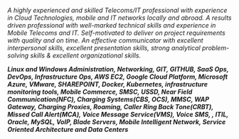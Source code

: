 *A highly experienced and skilled Telecoms/IT professional with experience in Cloud Technologies, mobile and IT networks locally and abroad. A results driven professional with well-marked technical skills and experience in Mobile Telecoms and IT.
Self-motivated to deliver on project requirements with quality and on time. An effective communicator with excellent interpersonal skills, excellent presentation skills, strong analytical problem-solving skills & excellent organizational skills.*

_**Linux and Windows Administration, Networking, GIT, GITHUB, SaaS Ops, DevOps, Infrastructure Ops, AWS EC2, Google Cloud Platform, Microsoft Azure, VMware, SHAREPOINT, Docker, Kubernetes, infrastructure monitoring tools, Mobile Commerce, SMSC, USSD, Near Field Communication(NFC), Charging Systems(CBS, OCS), MMSC, WAP Gateway, Charging Proxies, Roaming, Caller Ring Back Tone(CRBT), Missed Call Alert(MCA), Voice Message Service(VMS), Voice SMS, , ITIL, Oracle, MySQL, VoIP, Blade Servers, Mobile Intelligent Network, Service Oriented Architecture and Data Centers**_
